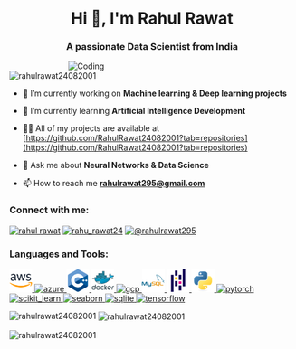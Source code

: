 <h1 align="center">Hi 👋, I'm Rahul Rawat</h1>
<h3 align="center">A passionate Data Scientist from India</h3>
<img align="right" alt="Coding" width="400" src="https://storage.googleapis.com/gweb-cloudblog-publish/original_images/MLOps_Kloeckner_Hero_Banner_1920x946.gif">

<p align="left"> <img src="https://komarev.com/ghpvc/?username=rahulrawat24082001&label=Profile%20views&color=0e75b6&style=flat" alt="rahulrawat24082001" /> </p>

- 🔭 I’m currently working on **Machine learning & Deep learning projects**

- 🌱 I’m currently learning **Artificial Intelligence Development**

- 👨‍💻 All of my projects are available at [https://github.com/RahulRawat24082001?tab=repositories](https://github.com/RahulRawat24082001?tab=repositories)

- 💬 Ask me about **Neural Networks & Data Science**

- 📫 How to reach me **rahulrawat295@gmail.com**

<h3 align="left">Connect with me:</h3>
<p align="left">
<a href="https://linkedin.com/in/rahul rawat" target="blank"><img align="center" src="https://raw.githubusercontent.com/rahuldkjain/github-profile-readme-generator/master/src/images/icons/Social/linked-in-alt.svg" alt="rahul rawat" height="30" width="40" /></a>
<a href="https://kaggle.com/rahu_rawat24" target="blank"><img align="center" src="https://raw.githubusercontent.com/rahuldkjain/github-profile-readme-generator/master/src/images/icons/Social/kaggle.svg" alt="rahu_rawat24" height="30" width="40" /></a>
<a href="https://www.hackerrank.com/@rahulrawat295" target="blank"><img align="center" src="https://raw.githubusercontent.com/rahuldkjain/github-profile-readme-generator/master/src/images/icons/Social/hackerrank.svg" alt="@rahulrawat295" height="30" width="40" /></a>
</p>

<h3 align="left">Languages and Tools:</h3>
<p align="left"> <a href="https://aws.amazon.com" target="_blank" rel="noreferrer"> <img src="https://raw.githubusercontent.com/devicons/devicon/master/icons/amazonwebservices/amazonwebservices-original-wordmark.svg" alt="aws" width="40" height="40"/> </a> <a href="https://azure.microsoft.com/en-in/" target="_blank" rel="noreferrer"> <img src="https://www.vectorlogo.zone/logos/microsoft_azure/microsoft_azure-icon.svg" alt="azure" width="40" height="40"/> </a> <a href="https://www.w3schools.com/cpp/" target="_blank" rel="noreferrer"> <img src="https://raw.githubusercontent.com/devicons/devicon/master/icons/cplusplus/cplusplus-original.svg" alt="cplusplus" width="40" height="40"/> </a> <a href="https://www.docker.com/" target="_blank" rel="noreferrer"> <img src="https://raw.githubusercontent.com/devicons/devicon/master/icons/docker/docker-original-wordmark.svg" alt="docker" width="40" height="40"/> </a> <a href="https://cloud.google.com" target="_blank" rel="noreferrer"> <img src="https://www.vectorlogo.zone/logos/google_cloud/google_cloud-icon.svg" alt="gcp" width="40" height="40"/> </a> <a href="https://www.mysql.com/" target="_blank" rel="noreferrer"> <img src="https://raw.githubusercontent.com/devicons/devicon/master/icons/mysql/mysql-original-wordmark.svg" alt="mysql" width="40" height="40"/> </a> <a href="https://pandas.pydata.org/" target="_blank" rel="noreferrer"> <img src="https://raw.githubusercontent.com/devicons/devicon/2ae2a900d2f041da66e950e4d48052658d850630/icons/pandas/pandas-original.svg" alt="pandas" width="40" height="40"/> </a> <a href="https://www.python.org" target="_blank" rel="noreferrer"> <img src="https://raw.githubusercontent.com/devicons/devicon/master/icons/python/python-original.svg" alt="python" width="40" height="40"/> </a> <a href="https://pytorch.org/" target="_blank" rel="noreferrer"> <img src="https://www.vectorlogo.zone/logos/pytorch/pytorch-icon.svg" alt="pytorch" width="40" height="40"/> </a> <a href="https://scikit-learn.org/" target="_blank" rel="noreferrer"> <img src="https://upload.wikimedia.org/wikipedia/commons/0/05/Scikit_learn_logo_small.svg" alt="scikit_learn" width="40" height="40"/> </a> <a href="https://seaborn.pydata.org/" target="_blank" rel="noreferrer"> <img src="https://seaborn.pydata.org/_images/logo-mark-lightbg.svg" alt="seaborn" width="40" height="40"/> </a> <a href="https://www.sqlite.org/" target="_blank" rel="noreferrer"> <img src="https://www.vectorlogo.zone/logos/sqlite/sqlite-icon.svg" alt="sqlite" width="40" height="40"/> </a> <a href="https://www.tensorflow.org" target="_blank" rel="noreferrer"> <img src="https://www.vectorlogo.zone/logos/tensorflow/tensorflow-icon.svg" alt="tensorflow" width="40" height="40"/> </a> </p>

<p><img align="left" src="https://github-readme-stats.vercel.app/api/top-langs?username=rahulrawat24082001&show_icons=true&locale=en&layout=compact" alt="rahulrawat24082001" /></p>

<p>&nbsp;<img align="center" src="https://github-readme-stats.vercel.app/api?username=rahulrawat24082001&show_icons=true&locale=en" alt="rahulrawat24082001" /></p>

<p><img align="center" src="https://github-readme-streak-stats.herokuapp.com/?user=rahulrawat24082001&" alt="rahulrawat24082001" /></p>

